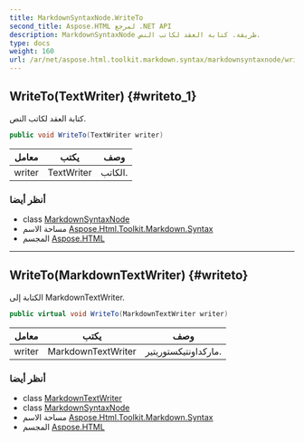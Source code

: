 ```yaml
---
title: MarkdownSyntaxNode.WriteTo
second_title: Aspose.HTML لمرجع .NET API
description: MarkdownSyntaxNode طريقة. كتابة العقد لكاتب النص.
type: docs
weight: 160
url: /ar/net/aspose.html.toolkit.markdown.syntax/markdownsyntaxnode/writeto/
---
```

## WriteTo(TextWriter) {#writeto_1}

كتابة العقد لكاتب النص.

```csharp
public void WriteTo(TextWriter writer)
```

| معامل | يكتب | وصف |
| --- | --- | --- |
| writer | TextWriter | الكاتب. |

### أنظر أيضا

* class [MarkdownSyntaxNode](../)
* مساحة الاسم [Aspose.Html.Toolkit.Markdown.Syntax](../../markdownsyntaxnode/)
* المجسم [Aspose.HTML](../../../)

---

## WriteTo(MarkdownTextWriter) {#writeto}

الكتابة إلى MarkdownTextWriter.

```csharp
public virtual void WriteTo(MarkdownTextWriter writer)
```

| معامل | يكتب | وصف |
| --- | --- | --- |
| writer | MarkdownTextWriter | ماركداونتيكستوريتير. |

### أنظر أيضا

* class [MarkdownTextWriter](../../markdowntextwriter/)
* class [MarkdownSyntaxNode](../)
* مساحة الاسم [Aspose.Html.Toolkit.Markdown.Syntax](../../markdownsyntaxnode/)
* المجسم [Aspose.HTML](../../../)


